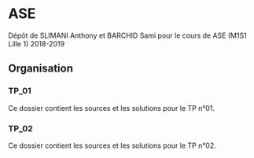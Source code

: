 # ASE
Dépôt de SLIMANI Anthony et BARCHID Sami pour le cours de ASE (M1S1 Lille 1) 2018-2019

## Organisation

### TP_01
Ce dossier contient les sources et les solutions pour le TP n°01.

### TP_02
Ce dossier contient les sources et les solutions pour le TP n°02.